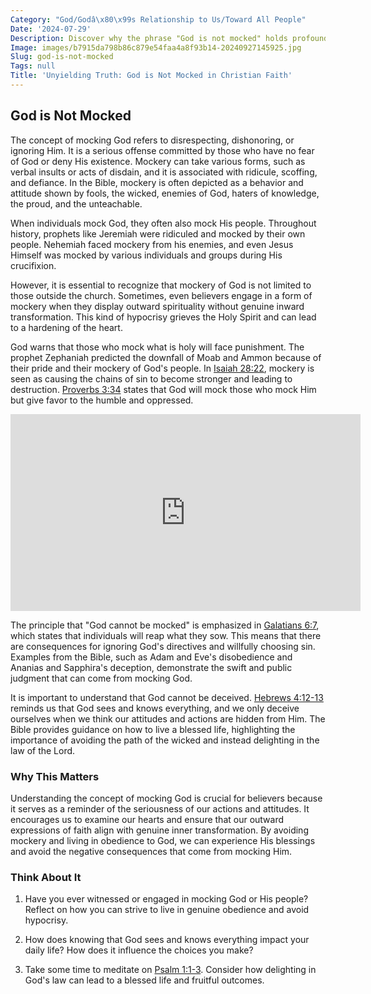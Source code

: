 ```yaml
---
Category: "God/Godâ\x80\x99s Relationship to Us/Toward All People"
Date: '2024-07-29'
Description: Discover why the phrase "God is not mocked" holds profound significance in religious contexts, exploring its implications and the importance of reverence and respect.
Image: images/b7915da798b86c879e54faa4a8f93b14-20240927145925.jpg
Slug: god-is-not-mocked
Tags: null
Title: 'Unyielding Truth: God is Not Mocked in Christian Faith'
---
```


## God is Not Mocked

The concept of mocking God refers to disrespecting, dishonoring, or ignoring Him. It is a serious offense committed by those who have no fear of God or deny His existence. Mockery can take various forms, such as verbal insults or acts of disdain, and it is associated with ridicule, scoffing, and defiance. In the Bible, mockery is often depicted as a behavior and attitude shown by fools, the wicked, enemies of God, haters of knowledge, the proud, and the unteachable.

When individuals mock God, they often also mock His people. Throughout history, prophets like Jeremiah were ridiculed and mocked by their own people. Nehemiah faced mockery from his enemies, and even Jesus Himself was mocked by various individuals and groups during His crucifixion. 

However, it is essential to recognize that mockery of God is not limited to those outside the church. Sometimes, even believers engage in a form of mockery when they display outward spirituality without genuine inward transformation. This kind of hypocrisy grieves the Holy Spirit and can lead to a hardening of the heart.

God warns that those who mock what is holy will face punishment. The prophet Zephaniah predicted the downfall of Moab and Ammon because of their pride and their mockery of God's people. In [Isaiah 28:22](https://www.bibleref.com/Isaiah/28/Isaiah-28-22.html), mockery is seen as causing the chains of sin to become stronger and leading to destruction. [Proverbs 3:34](https://www.bibleref.com/Proverbs/3/Proverbs-3-34.html) states that God will mock those who mock Him but give favor to the humble and oppressed.


<iframe width="560" height="315" src="https://www.youtube.com/embed/8f3tPpRztLk" frameborder="0" allow="autoplay; encrypted-media" allowfullscreen></iframe>


The principle that "God cannot be mocked" is emphasized in [Galatians 6:7](https://www.bibleref.com/Galatians/6/Galatians-6-7.html), which states that individuals will reap what they sow. This means that there are consequences for ignoring God's directives and willfully choosing sin. Examples from the Bible, such as Adam and Eve's disobedience and Ananias and Sapphira's deception, demonstrate the swift and public judgment that can come from mocking God.

It is important to understand that God cannot be deceived. [Hebrews 4:12-13](https://www.bibleref.com/Hebrews/4/Hebrews-4-12.html) reminds us that God sees and knows everything, and we only deceive ourselves when we think our attitudes and actions are hidden from Him. The Bible provides guidance on how to live a blessed life, highlighting the importance of avoiding the path of the wicked and instead delighting in the law of the Lord.

### Why This Matters

Understanding the concept of mocking God is crucial for believers because it serves as a reminder of the seriousness of our actions and attitudes. It encourages us to examine our hearts and ensure that our outward expressions of faith align with genuine inner transformation. By avoiding mockery and living in obedience to God, we can experience His blessings and avoid the negative consequences that come from mocking Him.

### Think About It

1. Have you ever witnessed or engaged in mocking God or His people? Reflect on how you can strive to live in genuine obedience and avoid hypocrisy.

2. How does knowing that God sees and knows everything impact your daily life? How does it influence the choices you make?

3. Take some time to meditate on [Psalm 1:1-3](https://www.bibleref.com/Psalm/1/Psalm-1-1.html). Consider how delighting in God's law can lead to a blessed life and fruitful outcomes.